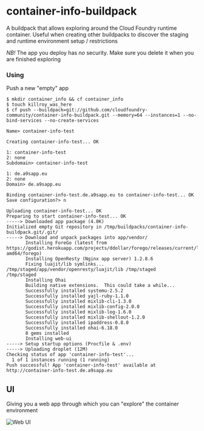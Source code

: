 container-info-buildpack
========================

A buildpack that allows exploring around the Cloud Foundry runtime container.  Useful when creating other buildpacks to discover the staging and runtime environment setup / restrictions

_NB!_ The app you deploy has *no* security.  Make sure you delete it when you are finished exploring

### Using

Push a new "empty" app
```
$ mkdir container_info && cf container_info
$ touch killroy_was_here
$ cf push --buildpack=git://github.com/cloudfoundry-community/container-info-buildpack.git --memory=64 --instances=1 --no-bind-services --no-create-services

Name> container-info-test

Creating container-info-test... OK

1: container-info-test
2: none
Subdomain> container-info-test

1: de.a9sapp.eu
2: none
Domain> de.a9sapp.eu

Binding container-info-test.de.a9sapp.eu to container-info-test... OK
Save configuration?> n

Uploading container-info-test... OK
Preparing to start container-info-test... OK
-----> Downloaded app package (4.0K)
Initialized empty Git repository in /tmp/buildpacks/container-info-buildpack.git/.git/
-----> Download and unpack packages into app/vendor/
       Installing ForeGo (latest from https://godist.herokuapp.com/projects/ddollar/forego/releases/current/linux-amd64/forego)
       Installing OpenResty (Nginx app server) 1.2.8.6
       Fixing luajit/lib symlinks...
/tmp/staged/app/vendor/openresty/luajit/lib /tmp/staged
/tmp/staged
       Installing Ohai
       Building native extensions.  This could take a while...
       Successfully installed systemu-2.5.2
       Successfully installed yajl-ruby-1.1.0
       Successfully installed mixlib-cli-1.3.0
       Successfully installed mixlib-config-2.0.0
       Successfully installed mixlib-log-1.6.0
       Successfully installed mixlib-shellout-1.2.0
       Successfully installed ipaddress-0.8.0
       Successfully installed ohai-6.18.0
       8 gems installed
       Installing web-ui
-----> Setup startup options (Procfile & .env)
-----> Uploading droplet (12M)
Checking status of app 'container-info-test'...
  1 of 1 instances running (1 running)
Push successful! App 'container-info-test' available at http://container-info-test.de.a9sapp.eu

```

## UI

Giving you a web app through which you can "explore" the container environment

![Web UI](https://f.cloud.github.com/assets/227505/1314712/904f38ba-327a-11e3-97ea-0698d80a82b9.png)

